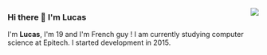 <a href="https://github.com/lucasdpt"><img align="right" src="https://github-readme-stats.vercel.app/api?username=lucasdpt&show_icons=true&hide_border=true" /></a>

### Hi there 👋 I'm Lucas

I'm <b>Lucas</b>, I'm 19 and I'm French guy ! I am currently studying computer science at Epitech. I started development in 2015.
